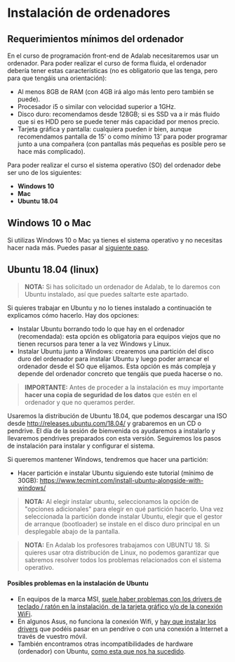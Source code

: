 # Instalación de ordenadores

## Requerimientos mínimos del ordenador

En el curso de programación front-end de Adalab necesitaremos usar un ordenador. Para poder realizar el curso de forma fluida, el ordenador debería tener estas características (no es obligatorio que las tenga, pero para que tengáis una orientación):

- Al menos 8GB de RAM (con 4GB irá algo más lento pero también se puede).
- Procesador i5 o similar con velocidad superior a 1GHz.
- Disco duro: recomendamos desde 128GB; si es SSD va a ir más fluido que si es HDD pero se puede tener más capacidad por menos precio.
- Tarjeta gráfica y pantalla: cualquiera pueden ir bien, aunque recomendamos pantalla de 15’ o como mínimo 13’ para poder programar junto a una compañera (con pantallas más pequeñas es posible pero se hace más complicado).

Para poder realizar el curso el sistema operativo (SO) del ordenador debe ser uno de los siguientes:

- **Windows 10**
- **Mac**
- **Ubuntu 18.04**

## Windows 10 o Mac

Si utilizas Windows 10 o Mac ya tienes el sistema operativo y no necesitas hacer nada más. Puedes pasar al [siguiente paso](2_instalacion_de_vscode.md).

## Ubuntu 18.04 (linux)

> **NOTA:** Si has solicitado un ordenador de Adalab, te lo daremos con Ubuntu instalado, así que puedes saltarte este apartado.

Si quieres trabajar en Ubuntu y no lo tienes instalado a continuación te explicamos cómo hacerlo. Hay dos opciones:

- Instalar Ubuntu borrando todo lo que hay en el ordenador (recomendada): esta opción es obligatoria para equipos viejos que no tienen recursos para tener a la vez Windows y Linux.
- Instalar Ubuntu junto a Windows: crearemos una partición del disco duro del ordenador para instalar Ubuntu y luego poder arrancar el ordenador desde el SO que elijamos. Esta opción es más compleja y depende del ordenador concreto que tengáis que pueda hacerse o no.

> **IMPORTANTE:** Antes de proceder a la instalación es muy importante **hacer una copia de seguridad de los datos** que estén en el ordenador y que no queramos perder.

Usaremos la distribución de Ubuntu 18.04, que podemos descargar una ISO desde http://releases.ubuntu.com/18.04/ y grabaremos en un CD o pendrive. El día de la sesión de bienvenida os ayudaremos a instalarlo y llevaremos pendrives preparados con esta versión. Seguiremos los pasos de instalación para instalar y configurar el sistema.

Si queremos mantener Windows, tendremos que hacer una partición:

- Hacer partición e instalar Ubuntu siguiendo este tutorial (mínimo de 30GB): https://www.tecmint.com/install-ubuntu-alongside-with-windows/

> **NOTA:** Al elegir instalar ubuntu, seleccionamos la opción de "opciones adicionales" para elegir en qué partición hacerlo. Una vez seleccionada la partición donde instalar Ubuntu, elegir que el gestor de arranque (bootloader) se instale en el disco duro principal en un desplegable abajo de la pantalla.

> **NOTA:** En Adalab los profesores trabajamos con UBUNTU 18. Si quieres usar otra distribución de Linux, no podemos garantizar que sabremos resolver todos los problemas relacionados con el sistema operativo.

#### Posibles problemas en la instalación de Ubuntu

- En equipos de la marca MSI, [suele haber problemas con los drivers de teclado / ratón en la instalación, de la tarjeta gráfico y/o de la conexión WiFi](https://gist.github.com/mari-linhares/cef4cb3440408e44963d1447a7db5ae0).
- En algunos Asus, no funciona la conexión Wifi, y [hay que instalar los drivers](https://askubuntu.com/questions/990378/wi-fi-not-working-on-lenovo-thinkpad-e570-realtek-rtl8821ce) que podéis pasar en un pendrive o con una conexión a Internet a través de vuestro móvil.
- También encontramos otras incompatibilidades de hardware (ordenador) con Ubuntu, [como esta que nos ha sucedido](https://askubuntu.com/questions/38780/how-do-i-set-nomodeset-after-ive-already-installed-ubuntu).
